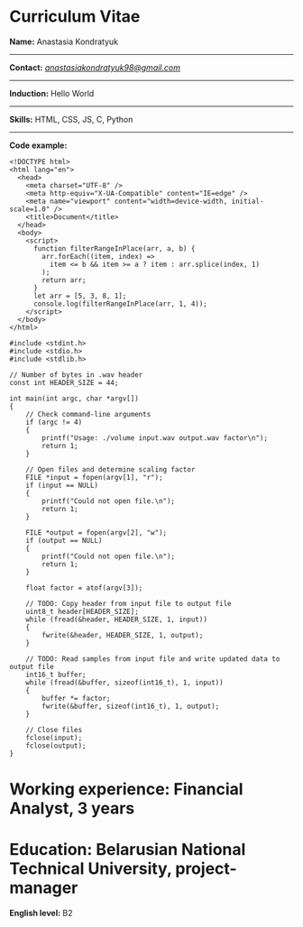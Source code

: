 # Curriculum Vitae

**Name:** Anastasia Kondratyuk
********
**Contact:** *anastasiakondratyuk98@gmail.com*
********
**Induction:** Hello World
********
**Skills:** HTML, CSS, JS, C, Python
****
**Code example:**

```
<!DOCTYPE html>
<html lang="en">
  <head>
    <meta charset="UTF-8" />
    <meta http-equiv="X-UA-Compatible" content="IE=edge" />
    <meta name="viewport" content="width=device-width, initial-scale=1.0" />
    <title>Document</title>
  </head>
  <body>
    <script>
      function filterRangeInPlace(arr, a, b) {
        arr.forEach((item, index) =>
          item <= b && item >= a ? item : arr.splice(index, 1)
        );
        return arr;
      }
      let arr = [5, 3, 8, 1];
      console.log(filterRangeInPlace(arr, 1, 4));
    </script>
  </body>
</html>
```
```
#include <stdint.h>
#include <stdio.h>
#include <stdlib.h>

// Number of bytes in .wav header
const int HEADER_SIZE = 44;

int main(int argc, char *argv[])
{
    // Check command-line arguments
    if (argc != 4)
    {
        printf("Usage: ./volume input.wav output.wav factor\n");
        return 1;
    }

    // Open files and determine scaling factor
    FILE *input = fopen(argv[1], "r");
    if (input == NULL)
    {
        printf("Could not open file.\n");
        return 1;
    }

    FILE *output = fopen(argv[2], "w");
    if (output == NULL)
    {
        printf("Could not open file.\n");
        return 1;
    }

    float factor = atof(argv[3]);

    // TODO: Copy header from input file to output file
    uint8_t header[HEADER_SIZE];
    while (fread(&header, HEADER_SIZE, 1, input))
    {
        fwrite(&header, HEADER_SIZE, 1, output);
    }

    // TODO: Read samples from input file and write updated data to output file
    int16_t buffer;
    while (fread(&buffer, sizeof(int16_t), 1, input))
    {
        buffer *= factor;
        fwrite(&buffer, sizeof(int16_t), 1, output);
    }

    // Close files
    fclose(input);
    fclose(output);
}

```

**Working experience:** Financial Analyst, 3 years
===
**Education:** Belarusian National Technical University, project-manager
===
**English level:** B2
